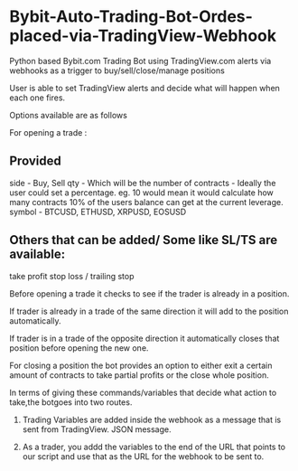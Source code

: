 # Bybit-Auto-Trading-Bot-Ordes-placed-via-TradingView-Webhook
Python based Bybit.com Trading Bot using TradingView.com alerts via webhooks as a trigger to buy/sell/close/manage positions

User is able to set TradingView alerts and decide what will happen when each one fires.

Options available are as follows

For opening a trade :

Provided
---------
side - Buy, Sell
qty - Which will be the number of contracts - Ideally the user could set a percentage. eg. 10 would mean it would calculate how many contracts 10% of the users balance can get at the current leverage.
symbol - BTCUSD, ETHUSD, XRPUSD, EOSUSD

Others that can be added/ Some like SL/TS are available: 
--------
take profit
stop loss / trailing stop

Before opening a trade it checks to see if the trader is already in a position.

If trader is already in a trade of the same direction it will add to the position automatically. 

If trader is in a trade of the opposite direction it automatically closes that position before opening the new one.

For closing a position the bot provides an option to either exit a certain amount of contracts to take partial profits or the close whole position.


In terms of giving these commands/variables that decide what action to take,the botgoes into two routes.

1. Trading Variables are added inside the webhook as a message that is sent from TradingView. JSON message. 

2. As a trader, you addd the variables to the end of the URL that points to our script and use that as the URL for the webhook to be sent to.


